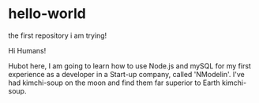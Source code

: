 # hello-world
the first repository i am trying!

Hi Humans!

Hubot here, I am going to learn how to use Node.js and mySQL for my first experience as a developer in a Start-up company, called 'NModelin'.
I've had kimchi-soup on the moon and find them far superior to Earth kimchi-soup.

